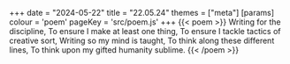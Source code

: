 +++
date = "2024-05-22"
title = "22.05.24"
themes = ["meta"]
[params]
  colour = 'poem'
  pageKey = 'src/poem.js'
+++
{{< poem >}}
Writing for the discipline,
To ensure I make at least one thing,
To ensure I tackle tactics of creative sort,
Writing so my mind is taught,
To think along these different lines,
To think upon my gifted humanity sublime.
{{< /poem >}}